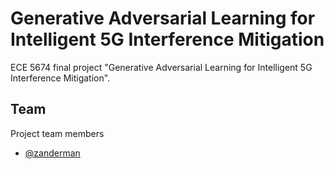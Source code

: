 # Generative Adversarial Learning for Intelligent 5G Interference Mitigation

ECE 5674 final project "Generative Adversarial Learning for Intelligent 5G Interference Mitigation".

## Team

Project team members

- [@zanderman](https://github.com/zanderman)
